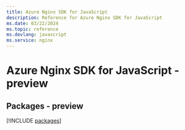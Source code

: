 ```yaml
---
title: Azure Nginx SDK for JavaScript
description: Reference for Azure Nginx SDK for JavaScript
ms.date: 03/22/2024
ms.topic: reference
ms.devlang: javascript
ms.service: nginx
---
```

# Azure Nginx SDK for JavaScript - preview
## Packages - preview
[!INCLUDE [packages](nginx-index.md)]